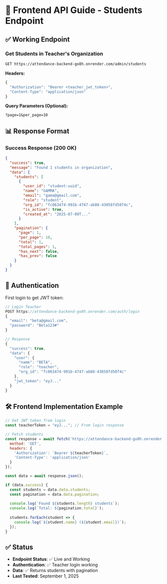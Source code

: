 # 📱 Frontend API Guide - Students Endpoint

## ✅ Working Endpoint

### Get Students in Teacher's Organization

```
GET https://attendance-backend-go8h.onrender.com/admin/students
```

**Headers:**
```javascript
{
  "Authorization": "Bearer <teacher_jwt_token>",
  "Content-Type": "application/json"
}
```

**Query Parameters (Optional):**
```
?page=1&per_page=10
```

## 📊 Response Format

### Success Response (200 OK)
```json
{
  "success": true,
  "message": "Found 1 students in organization",
  "data": {
    "students": [
      {
        "user_id": "student-uuid",
        "name": "GAMMA",
        "email": "gama@gmail.com",
        "role": "student",
        "org_id": "fc063474-991b-4747-ab88-43058fd50f4c",
        "is_active": true,
        "created_at": "2025-07-09T..."
      }
    ],
    "pagination": {
      "page": 1,
      "per_page": 10,
      "total": 1,
      "total_pages": 1,
      "has_next": false,
      "has_prev": false
    }
  }
}
```

## 🔐 Authentication

First login to get JWT token:

```javascript
// Login Teacher
POST https://attendance-backend-go8h.onrender.com/auth/login
{
  "email": "beta@gmail.com",
  "password": "Beta123#"
}

// Response
{
  "success": true,
  "data": {
    "user": {
      "name": "BETA",
      "role": "teacher",
      "org_id": "fc063474-991b-4747-ab88-43058fd50f4c"
    },
    "jwt_token": "eyJ..."
  }
}
```

## 🛠️ Frontend Implementation Example

```javascript
// Get JWT token from login
const teacherToken = "eyJ..."; // From login response

// Fetch students
const response = await fetch('https://attendance-backend-go8h.onrender.com/admin/students', {
  method: 'GET',
  headers: {
    'Authorization': `Bearer ${teacherToken}`,
    'Content-Type': 'application/json'
  }
});

const data = await response.json();

if (data.success) {
  const students = data.data.students;
  const pagination = data.data.pagination;
  
  console.log(`Found ${students.length} students`);
  console.log(`Total: ${pagination.total}`);
  
  students.forEach(student => {
    console.log(`${student.name} (${student.email})`);
  });
}
```

## ✅ Status

- **Endpoint Status**: ✅ Live and Working
- **Authentication**: ✅ Teacher login working
- **Data**: ✅ Returns students with pagination
- **Last Tested**: September 1, 2025

